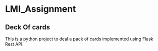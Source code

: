 # LMI_Assignment

<h2>Deck Of cards</h2>

This is a python project to deal a pack of cards implemented using Flask Rest API.
